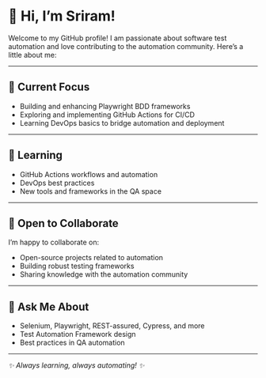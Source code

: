 # 👋 Hi, I’m Sriram!

Welcome to my GitHub profile! I am passionate about software test automation and love contributing to the automation community. Here’s a little about me:

---

## 🔭 Current Focus

- Building and enhancing Playwright BDD frameworks
- Exploring and implementing GitHub Actions for CI/CD
- Learning DevOps basics to bridge automation and deployment

---

## 🌱 Learning

- GitHub Actions workflows and automation
- DevOps best practices
- New tools and frameworks in the QA space

---

## 👯 Open to Collaborate

I’m happy to collaborate on:
- Open-source projects related to automation
- Building robust testing frameworks
- Sharing knowledge with the automation community

---

## 💬 Ask Me About

- Selenium, Playwright, REST-assured, Cypress, and more
- Test Automation Framework design
- Best practices in QA automation

---

_✨ Always learning, always automating! ✨_
